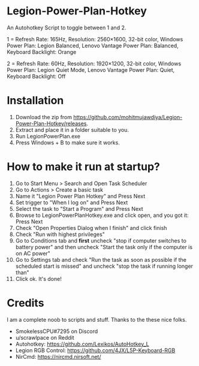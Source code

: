 # Legion-Power-Plan-Hotkey
An Autohotkey Script to toggle between 1 and 2.

1 = Refresh Rate: 165Hz, Resolution: 2560×1600, 32-bit color, Windows Power Plan: Legion Balanced, Lenovo Vantage Power Plan: Balanced, Keyboard Backlight: Orange

2 = Refresh Rate: 60Hz, Resolution: 1920×1200, 32-bit color, Windows Power Plan: Legion Quiet Mode, Lenovo Vantage Power Plan: Quiet, Keyboard Backlight: Off

# Installation

1. Download the zip from https://github.com/mohitmujawdiya/Legion-Power-Plan-Hotkey/releases.
2. Extract and place it in a folder suitable to you.
3. Run LegionPowerPlan.exe
4. Press Windows + B to make sure it works.

# How to make it run at startup?

1. Go to Start Menu > Search and Open Task Scheduler
2. Go to Actions > Create a basic task
3. Name it "Legion Power Plan Hotkey" and Press Next
4. Set trigger to "When I log on" and Press Next
5. Select the task to "Start a Program" and Press Next
7. Browse to LegionPowerPlanHotkey.exe and click open, and you got it: Press Next
8. Check "Open Properties Dialog when I finish" and click finish
9. Check "Run with highest privileges"
10. Go to Conditions tab and **first** uncheck "stop if computer switches to battery power" and then uncheck "Start the task only if the computer is on AC power"
11. Go to Settings tab and check "Run the task as soon as possible if the scheduled start is missed" and uncheck "stop the task if running longer than"
12. Click ok. It's done!

# Credits

I am a complete noob to scripts and stuff. Thanks to the these nice folks.

- SmokelessCPU#7295 on Discord
- u/scrawlpace on Reddit
- Autohotkey: https://github.com/Lexikos/AutoHotkey_L
- Legion RGB Control: https://github.com/4JX/L5P-Keyboard-RGB
- NirCmd: https://nircmd.nirsoft.net/
